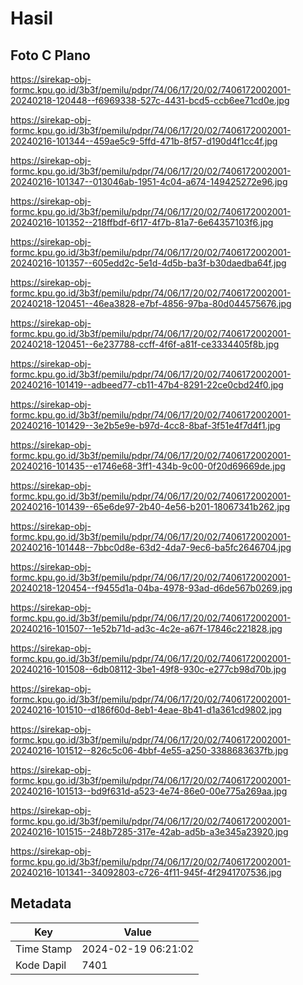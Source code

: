 # Hasil

## Foto C Plano

https://sirekap-obj-formc.kpu.go.id/3b3f/pemilu/pdpr/74/06/17/20/02/7406172002001-20240218-120448--f6969338-527c-4431-bcd5-ccb6ee71cd0e.jpg

https://sirekap-obj-formc.kpu.go.id/3b3f/pemilu/pdpr/74/06/17/20/02/7406172002001-20240216-101344--459ae5c9-5ffd-471b-8f57-d190d4f1cc4f.jpg

https://sirekap-obj-formc.kpu.go.id/3b3f/pemilu/pdpr/74/06/17/20/02/7406172002001-20240216-101347--013046ab-1951-4c04-a674-149425272e96.jpg

https://sirekap-obj-formc.kpu.go.id/3b3f/pemilu/pdpr/74/06/17/20/02/7406172002001-20240216-101352--218ffbdf-6f17-4f7b-81a7-6e64357103f6.jpg

https://sirekap-obj-formc.kpu.go.id/3b3f/pemilu/pdpr/74/06/17/20/02/7406172002001-20240216-101357--605edd2c-5e1d-4d5b-ba3f-b30daedba64f.jpg

https://sirekap-obj-formc.kpu.go.id/3b3f/pemilu/pdpr/74/06/17/20/02/7406172002001-20240218-120451--46ea3828-e7bf-4856-97ba-80d044575676.jpg

https://sirekap-obj-formc.kpu.go.id/3b3f/pemilu/pdpr/74/06/17/20/02/7406172002001-20240218-120451--6e237788-ccff-4f6f-a81f-ce3334405f8b.jpg

https://sirekap-obj-formc.kpu.go.id/3b3f/pemilu/pdpr/74/06/17/20/02/7406172002001-20240216-101419--adbeed77-cb11-47b4-8291-22ce0cbd24f0.jpg

https://sirekap-obj-formc.kpu.go.id/3b3f/pemilu/pdpr/74/06/17/20/02/7406172002001-20240216-101429--3e2b5e9e-b97d-4cc8-8baf-3f51e4f7d4f1.jpg

https://sirekap-obj-formc.kpu.go.id/3b3f/pemilu/pdpr/74/06/17/20/02/7406172002001-20240216-101435--e1746e68-3ff1-434b-9c00-0f20d69669de.jpg

https://sirekap-obj-formc.kpu.go.id/3b3f/pemilu/pdpr/74/06/17/20/02/7406172002001-20240216-101439--65e6de97-2b40-4e56-b201-18067341b262.jpg

https://sirekap-obj-formc.kpu.go.id/3b3f/pemilu/pdpr/74/06/17/20/02/7406172002001-20240216-101448--7bbc0d8e-63d2-4da7-9ec6-ba5fc2646704.jpg

https://sirekap-obj-formc.kpu.go.id/3b3f/pemilu/pdpr/74/06/17/20/02/7406172002001-20240218-120454--f9455d1a-04ba-4978-93ad-d6de567b0269.jpg

https://sirekap-obj-formc.kpu.go.id/3b3f/pemilu/pdpr/74/06/17/20/02/7406172002001-20240216-101507--1e52b71d-ad3c-4c2e-a67f-17846c221828.jpg

https://sirekap-obj-formc.kpu.go.id/3b3f/pemilu/pdpr/74/06/17/20/02/7406172002001-20240216-101508--6db08112-3be1-49f8-930c-e277cb98d70b.jpg

https://sirekap-obj-formc.kpu.go.id/3b3f/pemilu/pdpr/74/06/17/20/02/7406172002001-20240216-101510--d186f60d-8eb1-4eae-8b41-d1a361cd9802.jpg

https://sirekap-obj-formc.kpu.go.id/3b3f/pemilu/pdpr/74/06/17/20/02/7406172002001-20240216-101512--826c5c06-4bbf-4e55-a250-3388683637fb.jpg

https://sirekap-obj-formc.kpu.go.id/3b3f/pemilu/pdpr/74/06/17/20/02/7406172002001-20240216-101513--bd9f631d-a523-4e74-86e0-00e775a269aa.jpg

https://sirekap-obj-formc.kpu.go.id/3b3f/pemilu/pdpr/74/06/17/20/02/7406172002001-20240216-101515--248b7285-317e-42ab-ad5b-a3e345a23920.jpg

https://sirekap-obj-formc.kpu.go.id/3b3f/pemilu/pdpr/74/06/17/20/02/7406172002001-20240216-101341--34092803-c726-4f11-945f-4f2941707536.jpg


## Metadata

| Key        | Value               |
| ---------- | ------------------- |
| Time Stamp | 2024-02-19 06:21:02 |
| Kode Dapil | 7401                |



